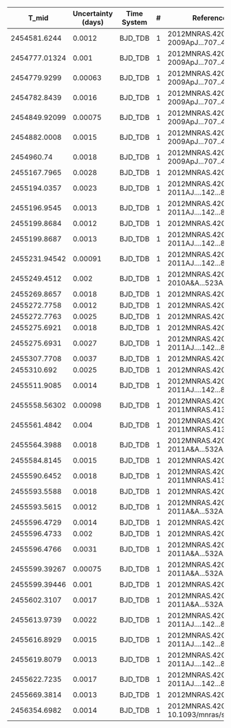 |T_mid|Uncertainty (days)           |Time System|#                                            |Reference                               |
|-----|-----------------------------|-----------|---------------------------------------------|----------------------------------------|
|2454581.6244|0.0012                       |BJD_TDB    |1                                            |2012MNRAS.420.2580S; 2009ApJ...707..446B|
|2454777.01324|0.001                        |BJD_TDB    |1                                            |2012MNRAS.420.2580S; 2009ApJ...707..446B|
|2454779.9299|0.00063                      |BJD_TDB    |1                                            |2012MNRAS.420.2580S; 2009ApJ...707..446B|
|2454782.8439|0.0016                       |BJD_TDB    |1                                            |2012MNRAS.420.2580S; 2009ApJ...707..446B|
|2454849.92099|0.00075                      |BJD_TDB    |1                                            |2012MNRAS.420.2580S; 2009ApJ...707..446B|
|2454882.0008|0.0015                       |BJD_TDB    |1                                            |2012MNRAS.420.2580S; 2009ApJ...707..446B|
|2454960.74|0.0018                       |BJD_TDB    |1                                            |2012MNRAS.420.2580S; 2009ApJ...707..446B|
|2455167.7965|0.0028                       |BJD_TDB    |1                                            |2012MNRAS.420.2580S                     |
|2455194.0357|0.0023                       |BJD_TDB    |1                                            |2012MNRAS.420.2580S; 2011AJ....142...84F|
|2455196.9545|0.0013                       |BJD_TDB    |1                                            |2012MNRAS.420.2580S; 2011AJ....142...84F|
|2455199.8684|0.0012                       |BJD_TDB    |1                                            |2012MNRAS.420.2580S                     |
|2455199.8687|0.0013                       |BJD_TDB    |1                                            |2012MNRAS.420.2580S; 2011AJ....142...84F|
|2455231.94542|0.00091                      |BJD_TDB    |1                                            |2012MNRAS.420.2580S; 2011AJ....142...84F|
|2455249.4512|0.002                        |BJD_TDB    |1                                            |2012MNRAS.420.2580S; 2010A&A...523A..84S|
|2455269.8657|0.0018                       |BJD_TDB    |1                                            |2012MNRAS.420.2580S                     |
|2455272.7758|0.0012                       |BJD_TDB    |1                                            |2012MNRAS.420.2580S                     |
|2455272.7763|0.0025                       |BJD_TDB    |1                                            |2012MNRAS.420.2580S                     |
|2455275.6921|0.0018                       |BJD_TDB    |1                                            |2012MNRAS.420.2580S                     |
|2455275.6931|0.0027                       |BJD_TDB    |1                                            |2012MNRAS.420.2580S; 2011AJ....142...84F|
|2455307.7708|0.0037                       |BJD_TDB    |1                                            |2012MNRAS.420.2580S                     |
|2455310.692|0.0025                       |BJD_TDB    |1                                            |2012MNRAS.420.2580S                     |
|2455511.9085|0.0014                       |BJD_TDB    |1                                            |2012MNRAS.420.2580S; 2011AJ....142...84F|
|2455558.56302|0.00098                      |BJD_TDB    |1                                            |2012MNRAS.420.2580S; 2011MNRAS.413L..43P|
|2455561.4842|0.004                        |BJD_TDB    |1                                            |2012MNRAS.420.2580S; 2011MNRAS.413L..43P|
|2455564.3988|0.0018                       |BJD_TDB    |1                                            |2012MNRAS.420.2580S; 2011A&A...532A..24N|
|2455584.8145|0.0015                       |BJD_TDB    |1                                            |2012MNRAS.420.2580S                     |
|2455590.6452|0.0018                       |BJD_TDB    |1                                            |2012MNRAS.420.2580S; 2011MNRAS.413L..43P|
|2455593.5588|0.0018                       |BJD_TDB    |1                                            |2012MNRAS.420.2580S                     |
|2455593.5615|0.0012                       |BJD_TDB    |1                                            |2012MNRAS.420.2580S; 2011A&A...532A..24N|
|2455596.4729|0.0014                       |BJD_TDB    |1                                            |2012MNRAS.420.2580S                     |
|2455596.4733|0.002                        |BJD_TDB    |1                                            |2012MNRAS.420.2580S                     |
|2455596.4766|0.0031                       |BJD_TDB    |1                                            |2012MNRAS.420.2580S; 2011A&A...532A..24N|
|2455599.39267|0.00075                      |BJD_TDB    |1                                            |2012MNRAS.420.2580S; 2011A&A...532A..24N|
|2455599.39446|0.001                        |BJD_TDB    |1                                            |2012MNRAS.420.2580S                     |
|2455602.3107|0.0017                       |BJD_TDB    |1                                            |2012MNRAS.420.2580S; 2011A&A...532A..24N|
|2455613.9739|0.0022                       |BJD_TDB    |1                                            |2012MNRAS.420.2580S; 2011AJ....142...84F|
|2455616.8929|0.0015                       |BJD_TDB    |1                                            |2012MNRAS.420.2580S; 2011AJ....142...84F|
|2455619.8079|0.0013                       |BJD_TDB    |1                                            |2012MNRAS.420.2580S; 2011AJ....142...84F|
|2455622.7235|0.0017                       |BJD_TDB    |1                                            |2012MNRAS.420.2580S; 2011AJ....142...84F|
|2455669.3814|0.0013                       |BJD_TDB    |1                                            |2012MNRAS.420.2580S                     |
|2456354.6982|0.0014                       |BJD_TDB    |1                                            |2012MNRAS.420.2580S; 10.1093/mnras/stw574|
